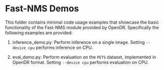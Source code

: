 # Fast-NMS Demos

This folder contains minimal code usage examples that showcase the basic functionality of the Fast-NMS module 
provided by OpenDR. Specifically the following examples are provided:
1. inference_demo.py: Perform inference on a single image. Setting `--device cpu` performs inference on CPU.
   
2. eval_demo.py: Perform evaluation on the `PETS` dataset, implemented in OpenDR format.
   Setting `--device cpu` performs evaluation on CPU. 
